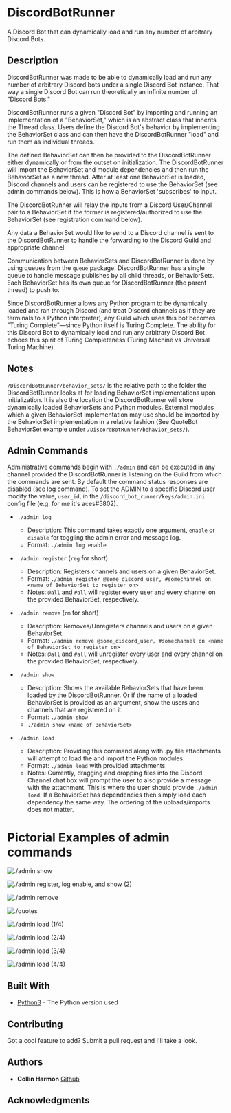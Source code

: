 # DiscordBotRunner

A Discord Bot that can dynamically load and run any number of arbitrary Discord Bots.

## Description
DiscordBotRunner was made to be able to dynamically load and run any number of arbitrary Discord bots under a single Discord Bot instance. That way a single Discord Bot can run theoretically an infinite number of "Discord Bots."

DiscordBotRunner runs a given "Discord Bot" by importing and running an implementation of a "BehaviorSet," which is an abstract class that inherits the Thread class. Users define the Discord Bot's behavior by implementing the BehaviorSet class and can then have the DiscordBotRunner "load" and run them as individual threads.

The defined BehaviorSet can then be provided to the DiscordBotRunner either dynamically or from the outset on initialization. The DiscordBotRunner will import the BehaviorSet and module dependencies and then run the BehaviorSet as a new thread.
After at least one BehaviorSet is loaded, Discord channels and users can be registered to use the BehaviorSet (see admin commands below). This is how a BehaviorSet 'subscribes' to input. 

The DiscordBotRunner will relay the inputs from a Discord User/Channel pair to a BehaviorSet if the former is registered/authorized to use the BehaviorSet (see registration command below).

Any data a BehaviorSet would like to send to a Discord channel is sent to the DiscordBotRunner to handle the forwarding to the Discord Guild and appropriate channel.

Communication between BehaviorSets and DiscordBotRunner is done by using queues from the `queue` package. DiscordBotRunner has a single queue to handle message publishes by all child threads, or BehaviorSets. Each BehaviorSet has its own queue for DiscordBotRunner (the parent thread) to push to.


Since DiscordBotRunner allows any Python program to be dynamically loaded and ran through Discord (and treat Discord channels as if they are terminals to a Python interpreter), any Guild which uses this bot becomes "Turing Complete"—since Python itself is Turing Complete. The ability for this Discord Bot to dynamically load and run any arbitrary Discord Bot echoes this spirit of Turing Completeness (Turing Machine vs Universal Turing Machine).

## Notes

`/DiscordBotRunner/behavior_sets/` is the relative path to the folder the DiscordBotRunner looks at for loading BehaviorSet implementations upon initialization. It is also the location the DiscordBotRunner will store dynamically loaded BehaviorSets and Python modules. External modules which a given BehaviorSet implementation may use should be imported by the BehaviorSet implementation in a relative fashion (See QuoteBot BehaviorSet example under `/DiscordBotRunner/behavior_sets/`). 

## Admin Commands

Administrative commands begin with `./admin` and can be executed in any channel provided the DiscordBotRunner is listening on the Guild from which the commands are sent. By default the command status responses are disabled (see log command). To set the ADMIN to a specific Discord user modify the value, `user_id`, in the `/discord_bot_runner/keys/admin.ini` config file (e.g. for me it's aces#5802).

* `./admin log`
  * Description: This command takes exactly one argument, `enable` or `disable` for toggling the admin error and message log.
  * Format:      `./admin log enable`

* `./admin register` (`reg` for short)
	* Description: Registers channels and users on a given BehaviorSet.
	* Format:      `./admin register @some_discord_user, #somechannel on <name of BehaviorSet to register on>`
	* Notes:       `@all` and `#all` will register every user and every channel on the provided BehaviorSet, respectively.

* `./admin remove` (`rm` for short)
	* Description: Removes/Unregisters channels and users on a given BehaviorSet.
	* Format:      `./admin remove @some_discord_user, #somechannel on <name of BehaviorSet to register on>`
	* Notes:       `@all` and `#all` will unregister every user and every channel on the provided BehaviorSet, respectively.

* `./admin show`
	* Description: Shows the available BehaviorSets that have been loaded by the DiscordBotRunner. Or if the name of a loaded BehaviorSet is provided as an argument, show the users and channels that are registered on it.
	* Format:      `./admin show`
  * `./admin show <name of BehaviorSet>`

* `./admin load`
  * Description: Providing this command along with .py file attachments will attempt to load the and import the Python modules.
  * Format:      `./admin load` with provided attachments
  * Notes:       Currently, dragging and dropping files into the Discord Channel chat box will prompt the user to also provide a message with the attachment. This is where the user should provide `./admin load`. If a BehaviorSet has dependencies then simply load each dependency the same way. The ordering of the uploads/imports does not matter.

# Pictorial Examples of admin commands

![./admin show](img/admin_show_1.PNG "`./admin show`")

![`./admin register, log enable, and show (2)`](img/admin_show_2.PNG)

![`./admin remove`](img/admin_remove.PNG)

![`./quotes`](img/quotes_get.PNG)

![`./admin load (1/4)`](img/admin_load_1.PNG)

![`./admin load (2/4)`](img/admin_load_2.PNG)

![`./admin load (3/4)`](img/admin_load_3_1.PNG)

![`./admin load (4/4)`](img/admin_load_3_2.PNG)


## Built With

* [Python3](https://www.python.org/) - The Python version used

## Contributing

Got a cool feature to add? Submit a pull request and I'll take a look.

## Authors

* **Collin Harmon** [Github](https://github.com/CollinHarmon)

## Acknowledgments

